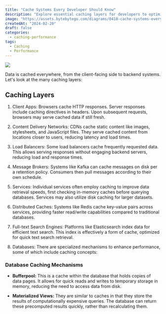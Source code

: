 ```yaml
---
title: "Cache Systems Every Developer Should Know"
description: "Explore essential caching layers for developers to optimize performance."
image: "https://assets.bytebytego.com/diagrams/0418-cache-systems-every-developer-should-know.jpeg"
createdAt: "2024-02-20"
draft: false
categories:
  - caching-performance
tags:
  - Caching
  - Performance
---
```


![](https://assets.bytebytego.com/diagrams/0418-cache-systems-every-developer-should-know.jpeg)

Data is cached everywhere, from the client-facing side to backend systems. Let's look at the many caching layers:

## Caching Layers

1.  Client Apps: Browsers cache HTTP responses. Server responses include caching directives in headers. Upon subsequent requests, browsers may serve cached data if still fresh.

2.  Content Delivery Networks: CDNs cache static content like images, stylesheets, and JavaScript files. They serve cached content from locations closer to users, reducing latency and load times.

3.  Load Balancers: Some load balancers cache frequently requested data. This allows serving responses without engaging backend servers, reducing load and response times.

4.  Message Brokers: Systems like Kafka can cache messages on disk per a retention policy. Consumers then pull messages according to their own schedule.

5.  Services: Individual services often employ caching to improve data retrieval speeds, first checking in-memory caches before querying databases. Services may also utilize disk caching for larger datasets.

6.  Distributed Caches: Systems like Redis cache key-value pairs across services, providing faster read/write capabilities compared to traditional databases.

7.  Full-text Search Engines: Platforms like Elasticsearch index data for efficient text search. This index is effectively a form of cache, optimized for quick text search retrieval.

8.  Databases: There are specialized mechanisms to enhance performance, some of which include caching concepts:

### Database Caching Mechanisms

*   **Bufferpool:** This is a cache within the database that holds copies of data pages. It allows for quick reads and writes to temporary storage in memory, reducing the need to access data from disk.

*   **Materialized Views:** They are similar to caches in that they store the results of computationally expensive queries. The database can return these precomputed results quickly, rather than recalculating them.
